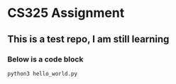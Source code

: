 # CS325 Assignment
## This is a test repo, I am still learning
### Below is a code block
```
python3 hello_world.py
```

